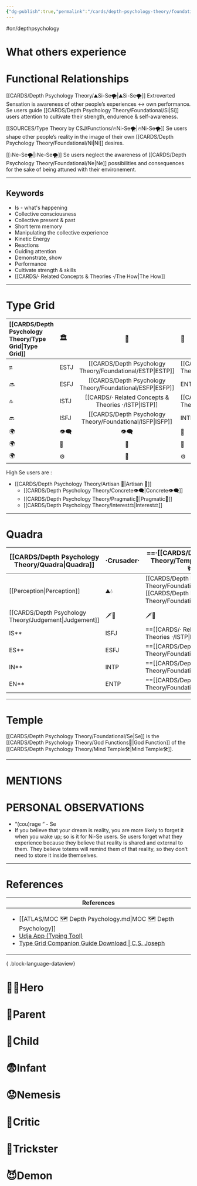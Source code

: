 ```yaml
---
{"dg-publish":true,"permalink":"/cards/depth-psychology-theory/foundational/se/","noteIcon":"1","created":"2023-06-22T21:00:49.137+02:00","updated":"2023-06-22T21:00:59.093+02:00"}
---
```


#on/depthpsychology 

# What others experience

# Functional Relationships 
[[CARDS/Depth Psychology Theory/⛰️Si-Se🌪️\|⛰️Si-Se🌪️]]
Extroverted Sensation is awareness of other people’s experiences ↔️ own performance. Se users guide [[CARDS/Depth Psychology Theory/Foundational/Si\|Si]] users attention to cultivate their strength, endurence & self-awareness.   

[[SOURCES/Type Theory by CSJ/Functions/🔥Ni-Se🌪️\|🔥Ni-Se🌪️]]
Se users shape other people’s reality in the image of their own [[CARDS/Depth Psychology Theory/Foundational/Ni\|Ni]] desires. 

[[💧Ne-Se🌪️\|💧Ne-Se🌪️]]
Se users neglect the awareness of [[CARDS/Depth Psychology Theory/Foundational/Ne\|Ne]] possibilities and consequences for the sake of being attuned with their environement. 

--- 
## Keywords 
- Is - what's happening
- Collective consciousness
- Collective present & past
- Short term memory
- Manipulating the collective experience 
- Kinetic Energy 
- Reactions
- Guiding attention
- Demonstrate, show
- Performance
- Cultivate strength & skills
- [[CARDS/· Related Concepts & Theories ·/The How\|The How]]
--- 
# Type Grid

| [[CARDS/Depth Psychology Theory/Type Grid\|Type Grid]]         | <font size="4"> 🏛️</font> | <font size="4"> 🧰</font> | <font size="4"> 🔮</font> | <font size="4"> 🦄</font> | 💬 |💬| 💬 |
|:--------------------- |:------------------------- |:-------------------------:|:------------------------------------------------ |:------------------------- |:--------------------------- |:--------------------------- |:--------------------------- |
| 🔛                    | ESTJ                      |           [[CARDS/Depth Psychology Theory/Foundational/ESTP\|ESTP]]            | [[CARDS/Depth Psychology Theory/Foundational/ENTJ\|ENTJ]]                                             | ENFJ                      | ➡️                          | 👋                          | 🏆                          |
| 🔜                    | ESFJ                      |    [[CARDS/Depth Psychology Theory/Foundational/ESFP\|ESFP]] |ENTP                                   | ENFP                      | ↪️                          | 👋                          | 🏃‍♂️                       |
| 🔝    | ISTJ                      |           [[CARDS/· Related Concepts & Theories ·/ISTP\|ISTP]]            | [[CARDS/Depth Psychology Theory/Foundational/INTJ\|INTJ]]| [[CARDS/Depth Psychology Theory/Foundational/INFJ\|INFJ]]| 🧘‍♂️ | 🏃‍♂️ | 🔙 | 
| 🔙                    | ISFJ        |           [[CARDS/Depth Psychology Theory/Foundational/ISFP\|ISFP]]            | INTP                                             | INFP                      | ↪️                          | 🧘‍♂️                       | 🏆                          |
|🌍 | 👁️‍🗨️                     |           👁️‍🗨️           | 🧲                                               | 🧲                        |                             |                             |                             |
| 🌍 | 🐜                        |            🦊             | 🦊                                               | 🐜                        |                             |                             |                             |
|🌍| ⚙️                        |            👀             | ⚙️                                               | 👀                        |                             |                             |                             |
High Se users are : 
- [[CARDS/Depth Psychology Theory/Artisan 🧰\|Artisan 🧰]] 
	- [[CARDS/Depth Psychology Theory/Concrete👁️‍🗨️\|Concrete👁️‍🗨️]] 
	- [[CARDS/Depth Psychology Theory/Pragmatic🦊\|Pragmatic🦊]] 
	- [[CARDS/Depth Psychology Theory/Interest⚖️\|Interest⚖️]] 

---
# Quadra 

| <font size="4"> [[CARDS/Depth Psychology Theory/Quadra\|Quadra]]</font>| <font size="4"> ·Crusader·</font> | <font size="4"> ==·[[CARDS/Depth Psychology Theory/Templar🌠⚕️\|Templar🌠⚕️]]·==</font> | <font size="4"> ==·[[CARDS/Depth Psychology Theory/Wayfarer🌠⚖️\|Wayfarer🌠⚖️]]·==</font> | <font size="4"> ·Philosopher·</font> |
| -------------- | ------------------------- | ------------------------ | ------------------------ | ------------------------- |
| [[Perception\|Perception]] |⛰️💧    | [[CARDS/Depth Psychology Theory/Foundational/Ni\|🔥]][[CARDS/Depth Psychology Theory/Foundational/Se\|🌪️]] | [[CARDS/Depth Psychology Theory/Foundational/Ni\|🔥]][[CARDS/Depth Psychology Theory/Foundational/Se\|🌪️]] | ⛰️💧    |
| [[CARDS/Depth Psychology Theory/Judgement\|Judgement]]  | 🗡️💉|🗡️💉 |🧭🏹  | 🧭🏹    |
| IS**             | ISFJ               | ==[[CARDS/· Related Concepts & Theories ·/ISTP\|ISTP]]==                 | ==[[CARDS/Depth Psychology Theory/Foundational/ISFP\|ISFP]]==                 |ISTJ                |
| ES**             |ESFJ                | ==[[CARDS/Depth Psychology Theory/Foundational/ESTP\|ESTP]]==                 | ==[[CARDS/Depth Psychology Theory/Foundational/ESFP\|ESFP]]==                 |ESTJ             |
| IN**             |INTP             | ==[[CARDS/Depth Psychology Theory/Foundational/INFJ\|INFJ]]==                 | ==[[CARDS/Depth Psychology Theory/Foundational/INTJ\|INTJ]]==                 |INFP             |
| EN**             |ENTP               | ==[[CARDS/Depth Psychology Theory/Foundational/ENFJ\|ENFJ]]==                 | ==[[CARDS/Depth Psychology Theory/Foundational/ENTJ\|ENTJ]]==                 |ENFP             |

--- 
# Temple 
[[CARDS/Depth Psychology Theory/Foundational/Se\|Se]] is the [[CARDS/Depth Psychology Theory/God Functions🙏\|God Function]] of the [[CARDS/Depth Psychology Theory/Mind Temple🛠️\|Mind Temple🛠️]]. 

---
# MENTIONS 

# PERSONAL OBSERVATIONS

- “(cou)rage “ - Se
- If you believe that your dream is reality, you are more likely to forget it when you wake up; so is it for Ni-Se users. Se users forget what they experience because they believe that reality is shared and external to them. They believe totems will remind them of that reality, so they don’t need to store it inside themselves. 

---
# References
| References                                                                                                                                                                                                                                                           |
| -------------------------------------------------------------------------------------------------------------------------------------------------------------------------------------------------------------------------------------------------------------------- |
| <ul><li>[[ATLAS/MOC 🗺️ Depth Psychology.md\\|MOC 🗺️ Depth Psychology]]</li><li>[Udja App (Typing Tool)](https://www.udja.app/#/)</li><li>[Type Grid Companion Guide Download \\| C.S. Joseph](https://csjoseph.life/type-grid-companion-guide-download/)</li></ul> |

{ .block-language-dataview}
# 🦸‍♂️Hero 
# 🤨Parent 
# 👼Child 
# 😨Infant 
# 😟Nemesis 
# 🤔Critic 
# 🤡Trickster 
# 😈Demon